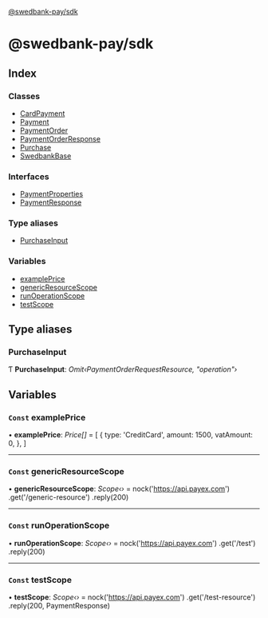 [@swedbank-pay/sdk](README.md)

# @swedbank-pay/sdk

## Index

### Classes

- [CardPayment](classes/cardpayment.md)
- [Payment](classes/payment.md)
- [PaymentOrder](classes/paymentorder.md)
- [PaymentOrderResponse](classes/paymentorderresponse.md)
- [Purchase](classes/purchase.md)
- [SwedbankBase](classes/swedbankbase.md)

### Interfaces

- [PaymentProperties](interfaces/paymentproperties.md)
- [PaymentResponse](interfaces/paymentresponse.md)

### Type aliases

- [PurchaseInput](README.md#purchaseinput)

### Variables

- [examplePrice](README.md#const-exampleprice)
- [genericResourceScope](README.md#const-genericresourcescope)
- [runOperationScope](README.md#const-runoperationscope)
- [testScope](README.md#const-testscope)

## Type aliases

### PurchaseInput

Ƭ **PurchaseInput**: _Omit‹PaymentOrderRequestResource, "operation"›_

## Variables

### `Const` examplePrice

• **examplePrice**: _Price[]_ = [ { type: 'CreditCard', amount: 1500, vatAmount:
0, }, ]

---

### `Const` genericResourceScope

• **genericResourceScope**: _Scope‹›_ = nock('https://api.payex.com')
.get('/generic-resource') .reply(200)

---

### `Const` runOperationScope

• **runOperationScope**: _Scope‹›_ = nock('https://api.payex.com') .get('/test')
.reply(200)

---

### `Const` testScope

• **testScope**: _Scope‹›_ = nock('https://api.payex.com')
.get('/test-resource') .reply(200, PaymentResponse)
